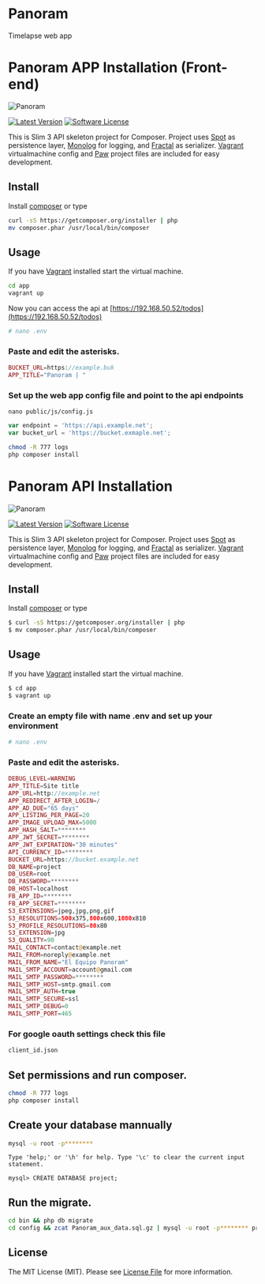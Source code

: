 # Panoram
Timelapse web app 

# Panoram APP Installation (Front-end)

![Panoram](https://panoram.devmeta.net/images/iso-panoram-big.png)

[![Latest Version](https://img.shields.io/packagist/v/tuupola/slim-skeleton.svg?style=flat-square)](https://github.com/tuupola/slim-skeleton/releases)
[![Software License](https://img.shields.io/badge/license-MIT-brightgreen.svg?style=flat-square)](LICENSE.md)

This is Slim 3 API skeleton project for Composer. Project uses [Spot](http://phpdatamapper.com/) as persistence layer,  [Monolog](https://github.com/Seldaek/monolog) for logging, and [Fractal](http://fractal.thephpleague.com/) as serializer. [Vagrant](https://www.vagrantup.com/) virtualmachine config and [Paw](https://geo.itunes.apple.com/us/app/paw-http-rest-client/id584653203?mt=12&at=1010lc2t) project files are included for easy development.

## Install

Install [composer](https://getcomposer.org/) or type

``` bash
curl -sS https://getcomposer.org/installer | php
mv composer.phar /usr/local/bin/composer
```

## Usage

If you have [Vagrant](https://www.vagrantup.com/) installed start the virtual machine.

``` bash
cd app
vagrant up
```

Now you can access the api at [https://192.168.50.52/todos](https://192.168.50.52/todos)

``` bash
# nano .env
```

### Paste and edit the asterisks.
``` php
BUCKET_URL=https://example.buk
APP_TITLE="Panoram | "

```
### Set up the web app config file and point to the api endpoints

```
nano public/js/config.js
```

``` javascript
var endpoint = 'https://api.example.net';
var bucket_url = 'https://bucket.exmaple.net';
```

``` bash
chmod -R 777 logs
php composer install
```


# Panoram API Installation
####
![Panoram](https://panoram.devmeta.net/images/iso-panoram-big.png)

[![Latest Version](https://img.shields.io/packagist/v/tuupola/slim-skeleton.svg?style=flat-square)](https://github.com/tuupola/slim-skeleton/releases)
[![Software License](https://img.shields.io/badge/license-MIT-brightgreen.svg?style=flat-square)](LICENSE.md)

This is Slim 3 API skeleton project for Composer. Project uses [Spot](http://phpdatamapper.com/) as persistence layer,  [Monolog](https://github.com/Seldaek/monolog) for logging, and [Fractal](http://fractal.thephpleague.com/) as serializer. [Vagrant](https://www.vagrantup.com/) virtualmachine config and [Paw](https://geo.itunes.apple.com/us/app/paw-http-rest-client/id584653203?mt=12&at=1010lc2t) project files are included for easy development.

## Install

Install [composer](https://getcomposer.org/) or type

``` bash
$ curl -sS https://getcomposer.org/installer | php
$ mv composer.phar /usr/local/bin/composer
```

## Usage

If you have [Vagrant](https://www.vagrantup.com/) installed start the virtual machine.

``` bash
$ cd app
$ vagrant up
```

### Create an empty file with name .env and set up your environment


``` bash
# nano .env
```

### Paste and edit the asterisks.
``` php
DEBUG_LEVEL=WARNING
APP_TITLE=Site title
APP_URL=http://example.net
APP_REDIRECT_AFTER_LOGIN=/
APP_AD_DUE="65 days"
APP_LISTING_PER_PAGE=20
APP_IMAGE_UPLOAD_MAX=5000
APP_HASH_SALT=********
APP_JWT_SECRET=********
APP_JWT_EXPIRATION="30 minutes"
API_CURRENCY_ID=********
BUCKET_URL=https://bucket.example.net
DB_NAME=project
DB_USER=root
DB_PASSWORD=********
DB_HOST=localhost
FB_APP_ID=********
FB_APP_SECRET=********
S3_EXTENSIONS=jpeg,jpg,png,gif
S3_RESOLUTIONS=500x375,800x600,1080x810
S3_PROFILE_RESOLUTIONS=80x80
S3_EXTENSION=jpg
S3_QUALITY=90
MAIL_CONTACT=contact@example.net
MAIL_FROM=noreply@example.net
MAIL_FROM_NAME="El Equipo Panoram"
MAIL_SMTP_ACCOUNT=account@gmail.com
MAIL_SMTP_PASSWORD=********
MAIL_SMTP_HOST=smtp.gmail.com
MAIL_SMTP_AUTH=true
MAIL_SMTP_SECURE=ssl
MAIL_SMTP_DEBUG=0
MAIL_SMTP_PORT=465
```
### For google oauth settings check this file 
``` bash
client_id.json
```

## Set permissions and run composer.
``` bash
chmod -R 777 logs
php composer install
```
## Create your database mannually

``` bash
mysql -u root -p********
```

``` mysql
Type 'help;' or '\h' for help. Type '\c' to clear the current input statement.

mysql> CREATE DATABASE project;
```

## Run the migrate.
``` bash
cd bin && php db migrate
cd config && zcat Panoram_aux_data.sql.gz | mysql -u root -p******** project
```

## License  

The MIT License (MIT). Please see [License File](LICENSE.md) for more information.